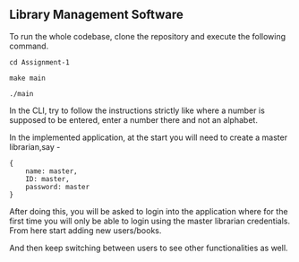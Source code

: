 ## Library Management Software 

To run the whole codebase, clone the repository and execute the following command. 

`cd Assignment-1`

`make main`

`./main`

In the CLI, try to follow the instructions strictly like where a number is supposed to be entered, enter a number there and not an alphabet. 

In the implemented application, at the start you will need to create a master librarian,say - 

    {
        name: master,
        ID: master,
        password: master
    }

After doing this, you will be asked to login into the application where for the first time you will only be able to login using the master librarian credentials. 
From here start adding new users/books. 

And then keep switching between users to see other functionalities as well.